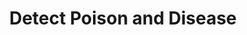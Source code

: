 ---
title: "Detect Poison and Disease"
index:
  - detect-poison-and-disease
permalink: /spells/detect-poison-and-disease/
tags:
  - Spell
  - 1st Level
  - Divination
available_for:
  - Cleric
  - Druid
  - Paladin
  - Ranger
level: "1st Level"
school: "Divination"
area: "30 ft"
shape: "Sphere"
comp:
  - V
  - S
  - M
material: "a yew leaf."
duration: "10 Minutes"
concentration: true
ritual: true
description: |
  For the duration, you can sense the presence and location of poisons, poisonous creatures, and diseases within 30 feet of you. You also identify the kind of poison, poisonous creature, or disease in each case.

  The spell can penetrate most barriers, but it is blocked by 1 foot of stone, 1 inch of common metal, a thin sheet of lead, or 3 feet of wood or dirt.
excerpt: "For the duration, you can sense the presence and location of poisons, poisonous creatures, and diseases within 30 feet of you."
source: "Basic Rules"
---